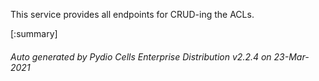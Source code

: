 






This service provides all endpoints for CRUD-ing the ACLs.

[:summary]

###### Auto generated by Pydio Cells Enterprise Distribution v2.2.4 on 23-Mar-2021
